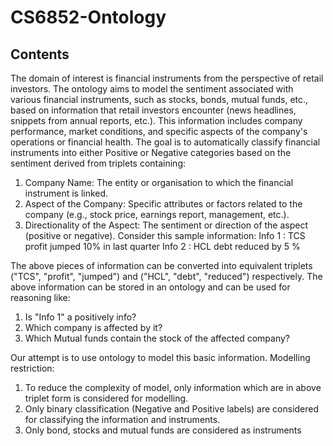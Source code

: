 # CS6852-Ontology


## Contents 
The domain of interest is financial instruments from the perspective of retail investors. The ontology aims to model the sentiment associated with various financial instruments, such as stocks, bonds, mutual funds, etc., based on information that retail investors encounter (news headlines, snippets from annual reports, etc.). This information includes company performance, market conditions, and specific aspects of the company's operations or financial health. The goal is to automatically classify financial instruments into either Positive or Negative categories based on the sentiment derived from triplets containing:
1. Company Name: The entity or organisation to which the financial instrument is linked.
2. Aspect of the Company: Specific attributes or factors related to the company (e.g., stock price, earnings report, management, etc.).
3. Directionality of the Aspect: The sentiment or direction of the aspect (positive or negative). Consider this sample information:
Info 1 : TCS profit jumped 10% in last quarter
Info 2 : HCL debt reduced by 5 %

The above pieces of information can be converted into equivalent triplets ("TCS", "profit", "jumped") and ("HCL", "debt", "reduced") respectively.
The above information can be stored in an ontology and can be used for reasoning like: 
1. Is "Info 1" a positively info?
2. Which company is affected by it?
3. Which Mutual funds contain the stock of the affected company? 

Our attempt is to use ontology to model this basic information. Modelling restriction:
1. To reduce the complexity of model, only information which are in above triplet form is considered for modelling.
2. Only binary classification (Negative and Positive labels) are considered for classifying the information and instruments.
3. Only bond, stocks and mutual funds are considered as instruments






